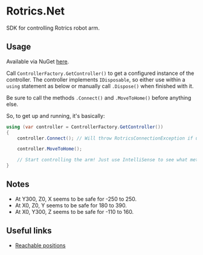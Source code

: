 # Rotrics.Net

SDK for controlling Rotrics robot arm.

## Usage

Available via NuGet [here](https://www.nuget.org/packages/Rotrics.Net/).

Call `ControllerFactory.GetController()` to get a configured instance of the controller. The controller implements `IDisposable`, so either use within a `using` statement as below or manually call `.Dispose()` when finished with it.

Be sure to call the methods `.Connect()` and `.MoveToHome()` before anything else.

So, to get up and running, it's basically:

```C#
using (var controller = ControllerFactory.GetController())
{
	controller.Connect(); // Will throw RotricsConnectionException if unable to connect.

	controller.MoveToHome();

	// Start controlling the arm! Just use IntelliSense to see what methods are currently available.
}
```

## Notes

- At Y300, Z0, X seems to be safe for -250 to 250.
- At X0, Z0, Y seems to be safe for 180 to 390.
- At X0, Y300, Z seems to be safe for -110 to 160.

## Useful links

- [Reachable positions](https://github.com/Rotrics-Dev/Marlin_For_DexArm/blob/DexArm_Dev/Marlin/src/module/dexarm/dexarm_position_reachable.h)